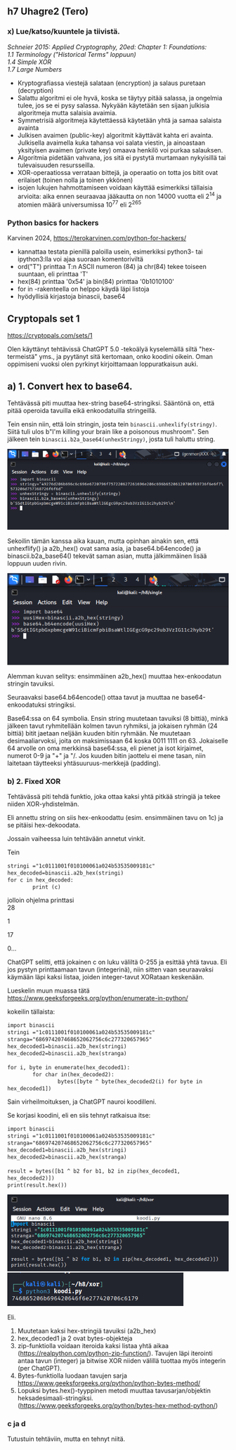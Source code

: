## h7 Uhagre2 (Tero)

### x) Lue/katso/kuuntele ja tiivistä.

_Schneier 2015: Applied Cryptography, 20ed: Chapter 1: Foundations:_  
_1.1 Terminology ("Historical Terms" loppuun)_  
_1.4 Simple XOR_  
_1.7 Large Numbers_  

- Kryptografiassa viestejä salataan (encryption) ja salaus puretaan (decryption)
- Salattu algoritmi ei ole hyvä, koska se täytyy pitää salassa, ja ongelmia tulee, jos se ei pysy salassa. Nykyään käytetään sen sijaan julkisia algoritmeja mutta salaisia avaimia.
- Symmetrisiä algoritmeja käytettäessä käytetään yhtä ja samaa salaista avainta 
- Julkisen avaimen (public-key) algoritmit käyttävät kahta eri avainta. Julkisella avaimella kuka tahansa voi salata viestin, ja ainoastaan yksityisen avaimen (private key) omaava henkilö voi purkaa salauksen.  
- Algoritmia pidetään vahvana, jos sitä ei pystytä murtamaan nykyisillä tai tulevaisuuden resursseilla.  
- XOR-operaatiossa verrataan bittejä, ja operaatio on totta jos bitit ovat erilaiset (toinen nolla ja toinen ykkönen)
- isojen lukujen hahmottamiseen voidaan käyttää esimerkiksi tällaisia arvioita: aika ennen seuraavaa jääkautta on non 14000 vuotta eli 2<sup>14</sup> ja atomien määrä universumissa 10<sup>77</sup> eli 2<sup>265</sup>

### Python basics for hackers
Karvinen 2024, https://terokarvinen.com/python-for-hackers/

- kannattaa testata pienillä paloilla usein, esimerkiksi python3- tai ipython3:lla voi ajaa suoraan komentoriviltä
- ord("T") printtaa T:n ASCII numeron (84) ja chr(84) tekee toiseen suuntaan, eli printtaa 'T'
- hex(84) printtaa '0x54' ja bin(84) printtaa '0b1010100'
- for in -rakenteella on helppo käydä läpi listoja
- hyödyllisiä kirjastoja binascii, base64

## Cryptopals set 1  
https://cryptopals.com/sets/1

Olen käyttänyt tehtävissä ChatGPT 5.0 -tekoälyä kyselemällä siltä "hex-termeistä" yms., ja pyytänyt sitä kertomaan, onko koodini oikein. Oman oppimiseni vuoksi olen pyrkinyt kirjoittamaan loppuratkaisun auki.


## a) 1. Convert hex to base64.

Tehtävässä piti muuttaa hex-string base64-stringiksi. Sääntönä on, että pitää operoida tavuilla eikä enkoodatuilla stringeillä.

Tein ensin niin, että loin stringin, josta tein  `binascii.unhexlify(stringy)`. Siitä tuli ulos b"I'm killing your brain like a poisonous mushroom".
Sen jälkeen tein `binascii.b2a_base64(unhexStringy)`, josta tuli haluttu string.

![Screenshot](h7_2.png)

Sekoilin tämän kanssa aika kauan, mutta opinhan ainakin sen, että unhexflify() ja a2b_hex() ovat sama asia, ja base64.b64encode() ja binascii.b2a_base64() tekevät saman asian, mutta jälkimmäinen lisää loppuun uuden rivin.

![Screenshot](h7_1.png)

Alemman kuvan selitys: ensimmäinen a2b_hex() muuttaa hex-enkoodatun stringin tavuiksi.

Seuraavaksi base64.b64encode() ottaa tavut ja muuttaa ne base64-enkoodatuksi stringiksi. 

Base64:ssa on 64 symbolia. Ensin string muutetaan tavuiksi (8 bittiä), minkä jälkeen tavut ryhmitellään kolmen tavun ryhmiksi, ja jokaisen ryhmän (24 bittiä) bitit jaetaan neljään kuuden bitin ryhmään. Ne muutetaan desimaaliarvoksi, joita on maksimissaan 64 koska 0011 1111 on 63. Jokaiselle 64 arvolle on oma merkkinsä base64:ssa, eli pienet ja isot kirjaimet, numerot 0-9 ja "+" ja "/. Jos kuuden bitin jaottelu ei mene tasan, niin laitetaan täytteeksi yhtäsuuruus-merkkejä (padding).

### b) 2. Fixed XOR

Tehtävässä piti tehdä funktio, joka ottaa kaksi yhtä pitkää stringiä ja tekee niiden XOR-yhdistelmän. 

Eli annettu string on siis hex-enkoodattu (esim. ensimmäinen tavu on 1c) ja se pitäisi hex-dekoodata.

Jossain vaiheessa luin tehtävään annetut vinkit. 

Tein 
```
stringi ="1c0111001f010100061a024b53535009181c"
hex_decoded=binascii.a2b_hex(stringi)
for c in hex_decoded:
        print (c)
```
jolloin ohjelma printtasi  
28

1

17

0...

ChatGPT selitti, että jokainen c on luku väliltä 0-255 ja esittää yhtä tavua. Eli jos pystyn printtaamaan tavun (integerinä), niin sitten vaan seuraavaksi käymään läpi kaksi listaa, joiden integer-tavut XORataan keskenään.

Lueskelin muun muassa tätä https://www.geeksforgeeks.org/python/enumerate-in-python/

kokeilin tällaista:
```
import binascii
stringi ="1c0111001f010100061a024b53535009181c"
stranga="686974207468652062756c6c277320657965"
hex_decoded1=binascii.a2b_hex(stringi)
hex_decoded2=binascii.a2b_hex(stranga)

for i, byte in enumerate(hex_decoded1):
        for char in(hex_decoded2):
                bytes([byte ^ byte(hex_decoded2(i) for byte in hex_decoded1])
```
				
Sain virheilmoituksen, ja ChatGPT nauroi koodilleni.

Se korjasi koodini, eli en siis tehnyt ratkaisua itse: 

```
import binascii
stringi ="1c0111001f010100061a024b53535009181c"
stranga="686974207468652062756c6c277320657965"
hex_decoded1=binascii.a2b_hex(stringi)
hex_decoded2=binascii.a2b_hex(stranga)

result = bytes([b1 ^ b2 for b1, b2 in zip(hex_decoded1, hex_decoded2)])
print(result.hex())
```

![Screenshot](h7_5.png)  
![Screenshot](h7_4.png)

Eli.
1. Muutetaan kaksi hex-stringiä tavuiksi (a2b_hex)
2. hex_decoded1 ja 2 ovat bytes-objekteja
3. zip-funktiolla voidaan iteroida kaksi listaa yhtä aikaa (https://realpython.com/python-zip-function/). Tavujen läpi iterointi antaa tavun (integer) ja bitwise XOR niiden välillä tuottaa myös integerin (per ChatGPT).
4. Bytes-funktiolla luodaan tavujen sarja https://www.geeksforgeeks.org/python/python-bytes-method/
5. Lopuksi bytes.hex()-tyyppinen metodi muuttaa tavusarjan/objektin heksadesimaali-stringiksi. (https://www.geeksforgeeks.org/python/bytes-hex-method-python/)


### c ja d 
Tutustuin tehtäviin, mutta en tehnyt niitä.
